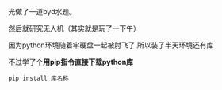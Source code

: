 光做了一道byd水题。

然后就研究无人机（其实就是玩了一下午）

因为python环境随着牢硬盘一起被肘飞了,所以装了半天环境还有库

不过学了个**用pip指令直接下载python库**

~~~
pip install 库名称
~~~
